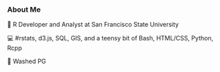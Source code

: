 ### About Me

:briefcase:  R Developer and Analyst at San Francisco State University

:computer:  #rstats, d3.js, SQL, GIS, and a teensy bit of Bash, HTML/CSS, Python, Rcpp

:basketball:  Washed PG

<!--
**daranzolin/daranzolin** is a ✨ _special_ ✨ repository because its `README.md` (this file) appears on your GitHub profile.

Here are some ideas to get you started:

- 🔭 I’m currently working on ...
- 🌱 I’m currently learning ...
- 👯 I’m looking to collaborate on ...
- 🤔 I’m looking for help with ...
- 💬 Ask me about ...
- 📫 How to reach me: ...
- 😄 Pronouns: ...
- ⚡ Fun fact: ...
-->
